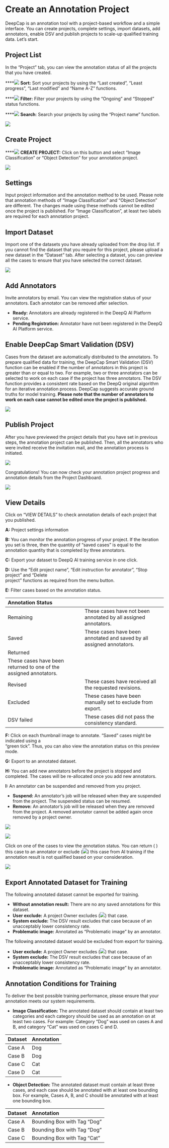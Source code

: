 # Create an Annotation Project

DeepCap is an annotation tool with a project-based workflow and a simple interface. You can create projects, complete settings, import datasets, add annotators, enable DSV and publish projects to scale-up qualified training data. Let’s start.

## Project List

In the “Project” tab, you can view the annotation status of all the projects that you have created.

\*\*\*\*![](../.gitbook/assets/image%20%282%29.png) **Sort:** Sort your projects by using the “Last created”, “Least progress”, “Last modified” and “Name A-Z” functions. 

\*\*\*\*![](../.gitbook/assets/image%20%287%29.png) **Filter:** Filter your projects by using the “Ongoing” and “Stopped” status functions. 

\*\*\*\*![](../.gitbook/assets/image%20%2821%29.png) **Search**: Search your projects by using the “Project name” function.

![](../.gitbook/assets/picture4%20%281%29.png)

## Create Project

\*\*\*\*![](../.gitbook/assets/image%20%2816%29.png) **CREATE PROJECT:** Click on this button and select “Image Classification” or “Object Detection” for your annotation project.

![](../.gitbook/assets/picture1%20%285%29.png)

## Settings

Input project information and the annotation method to be used. Please note that annotation methods of “Image Classification” and “Object Detection” are different. The changes made using these methods cannot be edited once the project is published. For “Image Classification”, at least two labels are required for each annotation project.

## Import Dataset

Import one of the datasets you have already uploaded from the drop list. If you cannot find the dataset that you require for this project, please upload a new dataset in the “Dataset” tab. After selecting a dataset, you can preview all the cases to ensure that you have selected the correct dataset.

![](../.gitbook/assets/picture5.png)

## Add Annotators

Invite annotators by email. You can view the registration status of your annotators. Each annotator can be removed after selection.

* **Ready:** Annotators are already registered in the DeepQ AI Platform service. 
* **Pending Registration:** Annotator have not been registered in the DeepQ AI Platform service.

## Enable DeepCap Smart Validation \(DSV\)

Cases from the dataset are automatically distributed to the annotators. To prepare qualified data for training, the DeepCap Smart Validation \(DSV\) function can be enabled if the number of annotators in this project is greater than or equal to two. For example, two or three annotators can be selected to work on each case if the project has three annotators. The DSV function provides a consistent rate based on the DeepQ original algorithm for an iterative annotation process. DeepCap suggests accurate ground truths for model training. **Please note that the number of annotators to work on each case cannot be edited once the project is published.**

![](../.gitbook/assets/picture6.png)

## Publish Project

After you have previewed the project details that you have set in previous steps, the annotation project can be published. Then, all the annotators who were invited receive the invitation mail, and the annotation process is initiated.

![](../.gitbook/assets/picture7.png)

Congratulations! You can now check your annotation project progress and annotation details from the Project Dashboard.

![](../.gitbook/assets/picture1%20%289%29.png)

## View Details

Click on “VIEW DETAILS” to check annotation details of each project that you published. 

**A:** Project settings information 

**B:** You can monitor the annotation progress of your project. If the iteration you set is three, then the quantity of “saved cases” is equal to the annotation quantity that is completed by three annotators. 

**C:** Export your dataset to DeepQ AI training service in one click. 

**D:** Use the “Edit project name”, “Edit instruction for annotator”, “Stop project” and “Delete  
project” functions as required from the menu button. 

**E:** Filter cases based on the annotation status.

| Annotation Status |  |
| :--- | :--- |
| Remaining     | These cases have not been annotated by all assigned annotators.  |
| Saved  | These cases have been annotated and saved by all assigned annotators.  |
| Returned | These cases have been returned to one of the assigned annotators. |
| Revised | These cases have received all the requested revisions.  |
| Excluded | These cases have been manually set to exclude from export.  |
| DSV failed | These cases did not pass the consistency standard. |

**F:** Click on each thumbnail image to annotate. “Saved” cases might be indicated using a  
“green tick”. Thus, you can also view the annotation status on this preview mode. 

**G:** Export to an annotated dataset. 

**H:** You can add new annotators before the project is stopped and completed. The cases will be re-allocated once you add new annotators. 

**I:** An annotator can be suspended and removed from you project.

* **Suspend:** An annotator’s job will be released when they are suspended from the project. The suspended status can be resumed. 
* **Remove:** An annotator’s job will be released when they are removed from the project. A removed annotator cannot be added again once removed by a project owner.

![](../.gitbook/assets/picture8.png)

![](../.gitbook/assets/picture2.png)

Click on one of the cases to view the annotation status. You can return \( \) this case to an annotator or exclude \(![](../.gitbook/assets/image%20%2814%29.png)\) this case from AI training if the annotation result is not qualified based on your consideration.

![](../.gitbook/assets/picture1%20%2810%29.png)

## Export Annotated Dataset for Training

The following annotated dataset cannot be exported for training.

* **Without annotation result:** There are no any saved annotations for this dataset. 
* **User exclude:** A project Owner excludes \(![](../.gitbook/assets/image%20%2814%29.png)\) that case. 
* **System exclude:** The DSV result excludes that case because of an unacceptably lower consistency rate. 
* **Problematic image:** Annotated as “Problematic image” by an annotator.

The following annotated dataset would be excluded from export for training.

* **User exclude:** A project Owner excludes \(![](../.gitbook/assets/image%20%2814%29.png)\) that case. 
* **System exclude:** The DSV result excludes that case because of an unacceptably lower consistency rate. 
* **Problematic image:** Annotated as “Problematic image” by an annotator.

## Annotation Conditions for Training

To deliver the best possible training performance, please ensure that your annotation meets our system requirements.

* **Image Classification:** The annotated dataset should contain at least two categories and each category should be used as an annotation on at least two cases. For example: Category “Dog” was used on cases A and B, and category “Cat” was used on cases C and D.

| Dataset | Annotation |
| :--- | :--- |
| Case A | Dog |
| Case B | Dog |
| Case C | Cat |
| Case D | Cat |

* **Object Detection:** The annotated dataset must contain at least three cases, and each case should be annotated with at least one bounding box. For example, Cases A, B, and C should be annotated with at least one bounding box.

| Dataset | Annotation |
| :--- | :--- |
| Case A | Bounding Box with Tag “Dog” |
| Case B | Bounding Box with Tag “Dog” |
| Case C | Bounding Box with Tag “Cat” |

